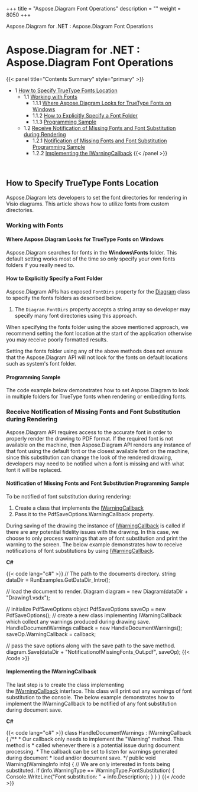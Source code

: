 +++
title = "Aspose.Diagram Font Operations" 
description = "" 
weight = 8050 
+++

Aspose.Diagram for .NET : Aspose.Diagram Font Operations  

# Aspose.Diagram for .NET : Aspose.Diagram Font Operations


{{< panel title="Contents Summary" style="primary" >}}
*   1 [How to Specify TrueType Fonts Location](#Aspose.DiagramFontOperations-HowtoSpecifyTrueTypeFontsLocation)
    *   1.1 [Working with Fonts](#Aspose.DiagramFontOperations-WorkingwithFonts)
        *   1.1.1 [Where Aspose.Diagram Looks for TrueType Fonts on Windows](#Aspose.DiagramFontOperations-WhereAspose.DiagramLooksforTrueTypeFontsonWindows)
        *   1.1.2 [How to Explicitly Specify a Font Folder](#Aspose.DiagramFontOperations-HowtoExplicitlySpecifyaFontFolder)
        *   1.1.3 [Programming Sample](#Aspose.DiagramFontOperations-ProgrammingSample)
    *   1.2 [Receive Notification of Missing Fonts and Font Substitution during Rendering](#Aspose.DiagramFontOperations-ReceiveNotificationofMissingFontsandFontSubstitutionduringRendering)
        *   1.2.1 [Notification of Missing Fonts and Font Substitution Programming Sample](#Aspose.DiagramFontOperations-NotificationofMissingFontsandFontSubstitutionProgrammingSample)
        *   1.2.2 [Implementing the IWarningCallback](#Aspose.DiagramFontOperations-ImplementingtheIWarningCallback)
{{< /panel >}}
 

 

## How to Specify TrueType Fonts Location

Aspose.Diagram lets developers to set the font directories for rendering in Visio diagrams. This article shows how to utilize fonts from custom directories.

### Working with Fonts

#### Where Aspose.Diagram Looks for TrueType Fonts on Windows

Aspose.Diagram searches for fonts in the **Windows\\Fonts** folder. This default setting works most of the time so only specify your own fonts folders if you really need to.

#### How to Explicitly Specify a Font Folder

Aspose.Diagram APIs has exposed `FontDirs` property for the [Diagram](http://www.aspose.com/api/net/diagram/aspose.diagram/diagram) class to specify the fonts folders as described below.

1.  The `Diagram.FontDirs` property accepts a string array so developer may specify many font directories using this approach.

When specifying the fonts folder using the above mentioned approach, we recommend setting the font location at the start of the application otherwise you may receive poorly formatted results.

Setting the fonts folder using any of the above methods does not ensure that the Aspose.Diagram API will not look for the fonts on default locations such as system's font folder.

#### Programming Sample

The code example below demonstrates how to set Aspose.Diagram to look in multiple folders for TrueType fonts when rendering or embedding fonts.

### Receive Notification of Missing Fonts and Font Substitution during Rendering

Aspose.Diagram API requires access to the accurate font in order to properly render the drawing to PDF format. If the required font is not available on the machine, then Aspose.Diagram API renders any instance of that font using the default font or the closest available font on the machine, since this substitution can change the look of the rendered drawing, developers may need to be notified when a font is missing and with what font it will be replaced.

#### Notification of Missing Fonts and Font Substitution Programming Sample

To be notified of font substitution during rendering:

1.  Create a class that implements the [IWarningCallback](https://apireference.aspose.com/net/diagram/aspose.diagram/IWarningCallback)
2.  Pass it to the PdfSaveOptions.WarningCallback property.

During saving of the drawing the instance of [IWarningCallback](https://apireference.aspose.com/net/diagram/aspose.diagram/IWarningCallback) is called if there are any potential fidelity issues with the drawing. In this case, we choose to only process warnings that are of font substitution and print the warning to the screen. The below example demonstrates how to receive notifications of font substitutions by using [IWarningCallback](https://apireference.aspose.com/net/diagram/aspose.diagram/IWarningCallback).

**C#**

{{< code lang="c#" >}}
// The path to the documents directory.
string dataDir = RunExamples.GetDataDir_Intro();

// load the document to render.
Diagram diagram = new Diagram(dataDir + "Drawing1.vsdx");

// initialize PdfSaveOptions object
PdfSaveOptions saveOp = new PdfSaveOptions();
// create a new class implementing IWarningCallback which collect any warnings produced during drawing save.
HandleDocumentWarnings callback = new HandleDocumentWarnings();
saveOp.WarningCallback = callback;

// pass the save options along with the save path to the save method.
diagram.Save(dataDir + "NotificationofMissingFonts_Out.pdf", saveOp);
{{< /code >}}

#### Implementing the IWarningCallback

The last step is to create the class implementing the [IWarningCallback](https://apireference.aspose.com/net/diagram/aspose.diagram/IWarningCallback) interface. This class will print out any warnings of font substitution to the console. The below example demonstrates how to implement the IWarningCallback to be notified of any font substitution during document save.

**C#**

{{< code lang="c#" >}}
class HandleDocumentWarnings : IWarningCallback
{
    /**
    * Our callback only needs to implement the "Warning" method. This method is
    * called whenever there is a potential issue during document processing.
    * The callback can be set to listen for warnings generated during document
    * load and/or document save.
    */
    public void Warning(WarningInfo info)
    {
        // We are only interested in fonts being substituted.
        if (info.WarningType == WarningType.FontSubstitution)
        {
            Console.WriteLine("Font substitution: " + info.Description);
        }
    }
}
{{< /code >}}

